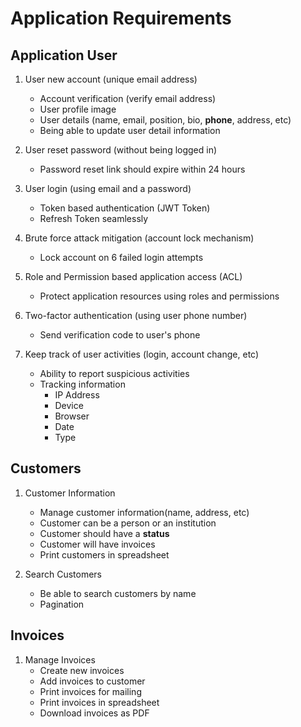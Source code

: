 # Application Requirements

## Application User

1. User new account (unique email address)
    * Account verification (verify email address)
    * User profile image
    * User details (name, email, position, bio, **phone**, address, etc)
    * Being able to update user detail information

2. User reset password (without being logged in)
    * Password reset link should expire within 24 hours

3. User login (using email and a password)
    * Token based authentication (JWT Token)
    * Refresh Token seamlessly

4. Brute force attack mitigation (account lock mechanism)
    * Lock account on 6 failed login attempts

5. Role and Permission based application access (ACL)
    * Protect application resources using roles and permissions

6. Two-factor authentication (using user phone number)
    * Send verification code to user's phone

7. Keep track of user activities (login, account change, etc)
    * Ability to report suspicious activities
    * Tracking information
        * IP Address
        * Device
        * Browser
        * Date
        * Type

## Customers

1. Customer Information
    * Manage customer information(name, address, etc)
    * Customer can be a person or an institution
    * Customer should have a **status**
    * Customer will have invoices
    * Print customers in spreadsheet

2. Search Customers
    * Be able to search customers by name
    * Pagination

## Invoices

1. Manage Invoices
    * Create new invoices
    * Add invoices to customer
    * Print invoices for mailing
    * Print invoices in spreadsheet
    * Download invoices as PDF
